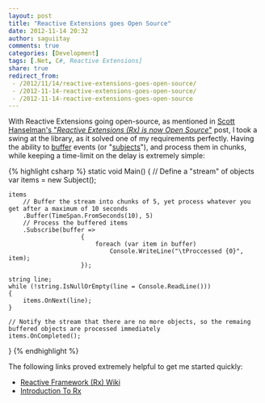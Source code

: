 ```yaml
---
layout: post
title: "Reactive Extensions goes Open Source"
date: 2012-11-14 20:32
author: saguiitay
comments: true
categories: [Development]
tags: [.Net, C#, Reactive Extensions]
share: true
redirect_from:
 - /2012/11/14/reactive-extensions-goes-open-source/
 - /2012-11-14-reactive-extensions-goes-open-source/
 - /2012-11-14-reactive-extensions-goes-open-source
---
```

With Reactive Extensions going open-source, as mentioned in [Scott Hanselman's "*Reactive Extensions (Rx) is now Open Source*"](http://www.hanselman.com/blog/ReactiveExtensionsRxIsNowOpenSource.aspx)
post, I took a swing at the library, as it solved one of my requirements perfectly. Having the ability to [buffer](http://www.introtorx.com/Content/v1.0.10621.0/13_TimeShiftedSequences.html#Buffer) 
events (or "[subjects](http://msdn.microsoft.com/en-us/library/hh229173(v=VS.103).aspx)"), and process them in chunks, 
while keeping a time-limit on the delay is extremely simple:

{% highlight csharp %}
static void Main()
{
	// Define a "stream" of objects
	var items = new Subject();

	items
		// Buffer the stream into chunks of 5, yet process whatever you get after a maximum of 10 seconds
		.Buffer(TimeSpan.FromSeconds(10), 5)
		// Process the buffered items
		.Subscribe(buffer =>
						{
							foreach (var item in buffer)
								Console.WriteLine("\tProccessed {0}", item);
						});

	string line;
	while (!string.IsNullOrEmpty(line = Console.ReadLine()))
	{
		items.OnNext(line);
	}

	// Notify the stream that there are no more objects, so the remaing buffered objects are processed immediately
	items.OnCompleted();
}
{% endhighlight %}

The following links proved extremely helpful to get me started quickly:

- [Reactive Framework (Rx) Wiki](http://rxwiki.wikidot.com/)
- [Introduction To Rx](http://www.introtorx.com/)
